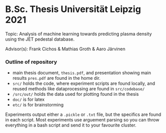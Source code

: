 # B.Sc. Thesis Universität Leipzig 2021

Topic: Analysis of machine learning towards predicting plasma density using the JET pedestal database.

Advisor(s): Frank Cichos & Mathias Groth & Aaro Järvinen

### Outline of repository 

- main thesis document, `thesis.pdf`, and presentation showing main results `pres.pdf` are found in the home dir. 
- `src/` holds the code, where experiment scripts are found locally, and reused methods like dataprocessing are found in `src/codebase/`
- `/src/out/` holds the data used for plotting found in the thesis 
- `doc/` is for latex
- `etc/` is for brainstorming 

Experiments output either a `.pickle` or `.txt` file, but the specifics are found in each script. Most experiments use arguement parsing so you can throw everything in a bash script and send it to your favourite cluster. 
